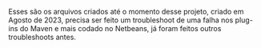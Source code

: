 Esses são os arquivos criados até o momento desse projeto, criado em Agosto de 2023, precisa ser feito um troubleshoot de uma falha nos plug-ins do Maven e mais codado no Netbeans, já foram feitos outros troubleshoots antes.
